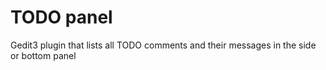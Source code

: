 # TODO panel
Gedit3 plugin that lists all TODO comments and their messages in the side or bottom panel
